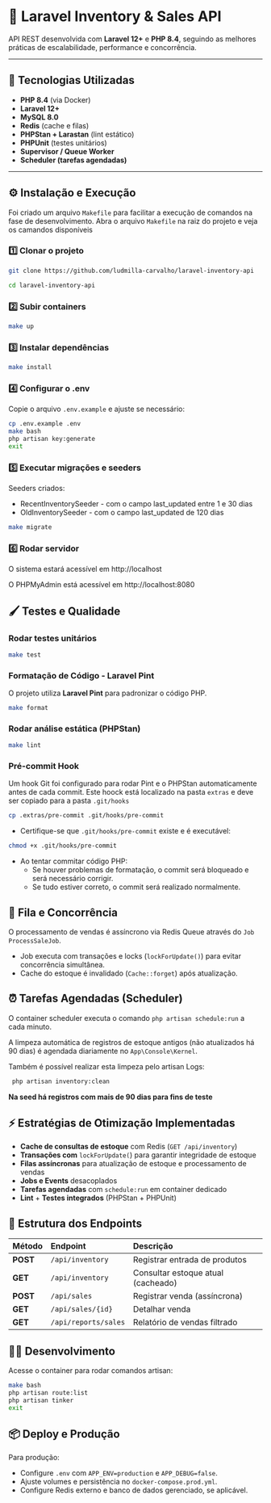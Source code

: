 # 🚀 Laravel Inventory & Sales API

API REST desenvolvida com **Laravel 12+** e **PHP 8.4**, seguindo as melhores práticas de escalabilidade, performance e concorrência.

---

## 🧱 Tecnologias Utilizadas

- **PHP 8.4** (via Docker)
- **Laravel 12+**
- **MySQL 8.0**
- **Redis** (cache e filas)
- **PHPStan + Larastan** (lint estático)
- **PHPUnit** (testes unitários)
- **Supervisor / Queue Worker**
- **Scheduler (tarefas agendadas)**

---

## ⚙️ Instalação e Execução
Foi criado um arquivo `Makefile` para facilitar a execução de comandos na fase de desenvolvimento.
Abra o arquivo `Makefile` na raiz do projeto e veja os camandos disponíveis
### 1️⃣ Clonar o projeto

```bash
git clone https://github.com/ludmilla-carvalho/laravel-inventory-api

cd laravel-inventory-api
```

### 2️⃣ Subir containers

```bash
make up
```

### 3️⃣ Instalar dependências

```bash
make install
```

### 4️⃣ Configurar o .env
Copie o arquivo `.env.example` e ajuste se necessário:
```bash
cp .env.example .env
make bash
php artisan key:generate
exit
```

### 5️⃣ Executar migrações e seeders
Seeders criados:
- RecentInventorySeeder - com o campo last_updated entre 1 e 30 dias
- OldInventorySeeder - com o campo last_updated de 120 dias
```bash
make migrate
```

### 6️⃣ Rodar servidor
O sistema estará acessível em http://localhost

O PHPMyAdmin está acessível em http://localhost:8080  

## 🖌 Testes e Qualidade

### Rodar testes unitários

```bash
make test
```

### Formatação de Código - Laravel Pint
O projeto utiliza **Laravel Pint** para padronizar o código PHP.
```bash
make format
```

### Rodar análise estática (PHPStan)

```bash
make lint
```

### Pré-commit Hook
Um hook Git foi configurado para rodar Pint e o PHPStan automaticamente antes de cada commit. Este hoock está localizado na pasta `extras` e deve ser copiado para a pasta `.git/hooks`
```bash
cp .extras/pre-commit .git/hooks/pre-commit
```
- Certifique-se que `.git/hooks/pre-commit` existe e é executável:
```bash
chmod +x .git/hooks/pre-commit
```
 - Ao tentar commitar código PHP:
   - Se houver problemas de formatação, o commit será bloqueado e será necessário corrigir.
   - Se tudo estiver correto, o commit será realizado normalmente.


## 🧵 Fila e Concorrência
O processamento de vendas é assíncrono via Redis Queue através do `Job` `ProcessSaleJob`.
- Job executa com transações e locks (`lockForUpdate()`) para evitar concorrência simultânea.
- Cache do estoque é invalidado (`Cache::forget`) após atualização.

## ⏰ Tarefas Agendadas (Scheduler)
O container scheduler executa o comando `php artisan schedule:run` a cada minuto.

A limpeza automática de registros de estoque antigos (não atualizados há 90 dias) é agendada diariamente no `App\Console\Kernel`.

Também é possível realizar esta limpeza pelo artisan
Logs:
```bash
 php artisan inventory:clean
```
**Na seed há registros com mais de 90 dias para fins de teste**


## ⚡ Estratégias de Otimização Implementadas
- **Cache de consultas de estoque** com Redis (`GET /api/inventory`)
- **Transações com** `lockForUpdate(`) para garantir integridade de estoque
- **Filas assíncronas** para atualização de estoque e processamento de vendas
- **Jobs e Events** desacoplados
- **Tarefas agendadas** com `schedule:run` em container dedicado
- **Lint** + **Testes integrados** (PHPStan + PHPUnit)

## 📂 Estrutura dos Endpoints
| Método   | Endpoint             | Descrição                          |
| :------- | :------------------- | :--------------------------------- |
| **POST** | `/api/inventory`     | Registrar entrada de produtos      |
| **GET**  | `/api/inventory`     | Consultar estoque atual (cacheado) |
| **POST** | `/api/sales`         | Registrar venda (assíncrona)       |
| **GET**  | `/api/sales/{id}`    | Detalhar venda                     |
| **GET**  | `/api/reports/sales` | Relatório de vendas filtrado       |

## 🧑‍💻 Desenvolvimento
Acesse o container para rodar comandos artisan:
```bash
make bash
php artisan route:list
php artisan tinker
exit
```

## 📦 Deploy e Produção
Para produção:

- Configure `.env` com `APP_ENV=production` e `APP_DEBUG=false`.
- Ajuste volumes e persistência no `docker-compose.prod.yml`.
- Configure Redis externo e banco de dados gerenciado, se aplicável.